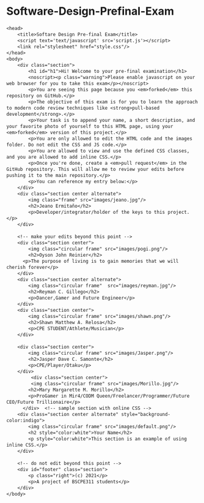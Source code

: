 # Software-Design-Prefinal-Exam<html>
    <head>
        <title>Softare Design Pre-final Exam</title>
        <script text='text/javascript' src='script.js'></script>
        <link rel="stylesheet" href="style.css"/>
    </head>
    <body>
        <div class="section">
            <h1 id="h1">Hi! Welcome to your pre-final examination</h1>
            <noscript><p class="warning">Please enable javascript on your web browser for you to take this exam</p></noscript>
            <p>You are seeing this page because you <em>forked</em> this repository on GitHub.</p>
            <p>The objective of this exam is for you to learn the approach to modern code review techniques like <strong>pull-based development</strong>.</p>
            <p>Your task is to append your name, a short description, and your favorite photo of yourself to this HTML page, using your <em>forked</em> version of this project.</p>
            <p>You are only allowed to edit the HTML code and the images folder. Do not edit the CSS and JS code.</p>
            <p>You are allowed to view and use the defined CSS classes, and you are allowed to add inline CSS.</p>
            <p>Once you're done, create a <em>pull request</em> in the GitHub repository. This will allow me to review your edits before pushing it to the main repository.</p>
            <p>You can reference my entry below:</p>
        </div>
        <div class="section center alternate">
            <img class="frame" src="images/jeano.jpg"/>
            <h2>Jeano Ermitaño</h2>
            <p>Developer/integrator/holder of the keys to this project.</p>
        </div>

        <!-- make your edits beyond this point -->
        <div class="section center">
            <img class="circular frame" src="images/pogi.png"/>
            <h2>Oyson John Reinier</h2>
          <p>The purpose of living is to gain memories that we will cherish forever</p>
        </div>
        <div class="section center alternate">
            <img class="circular frame"  src="images/reyman.jpg"/>
            <h2>Reyman C. Gillego</h2>
            <p>Dancer,Gamer and Future Engineer</p>
        </div>
        <div class="section center">
            <img class="circular frame" src="images/shawn.png"/>
            <h2>Shawn Matthew A. Relosa</h2>
            <p>CPE STUDENT/Athlete/Musician</p>
        </div>
      
        <div class="section center">
            <img class="circular frame" src="images/Jasper.png"/>
            <h2>Jasper Dave C. Samonte</h2>
            <p>CPE/Player/Otaku</p>
        </div>
             <div class="section center">
             <img class="circular frame" src="images/Morillo.jpg"/>
            <h2>Mary Margarette M. Morillo</h2>
            <p>ProGamer in Mir4/CODM Queen/Freelancer/Programmer/Future CEO/Future Trillionaire</p>
          </div>  <!-- sample section with online CSS -->
        <div class="section center alternate" style="background-color:indigo">
            <img class="circular frame" src="images/default.png"/>
            <h2 style="color:white">Your Name</h2>
            <p style="color:white">This section is an example of using inline CSS.</p>
        </div>

        <!-- do not edit beyond this point -->
        <div id="footer" class="section">
            <p class="right">(c) 2021</p>
            <p>A project of BSCPE311 students</p>
        </div>
    </body>
</html>
